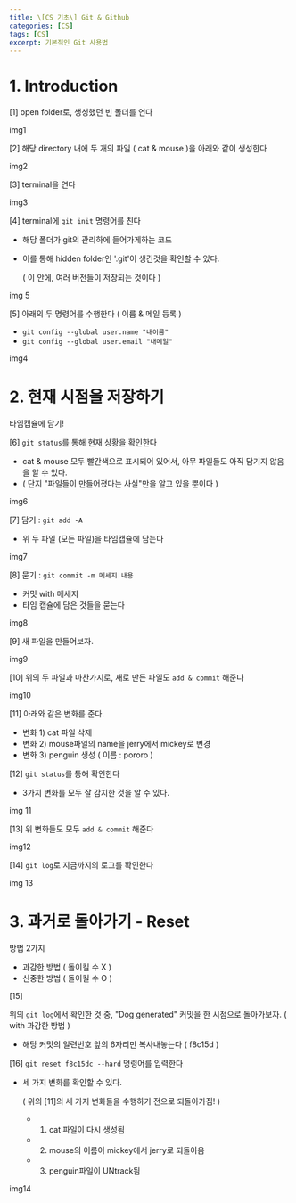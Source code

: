 ```yaml
---
title: \[CS 기초\] Git & Github
categories: [CS]
tags: [CS]
excerpt: 기본적인 Git 사용법
---
```


<script src="https://cdn.mathjax.org/mathjax/latest/MathJax.js?config=TeX-AMS-MML_HTMLorMML" type="text/javascript"></script>

# 1. Introduction

[1] open folder로, 생성했던 빈 폴더를 연다

img1



[2] 해당 directory 내에 두 개의 파일 ( cat & mouse )을 아래와 같이 생성한다

img2



[3] terminal을 연다

img3



[4] terminal에 `git init` 명령어를 친다

- 해당 폴더가 git의 관리하에 들어가게하는 코드

- 이를 통해 hidden folder인 '.git'이 생긴것을 확인할 수 있다.

  ( 이 안에, 여러 버전들이 저장되는 것이다 )

img 5



[5] 아래의 두 명령어를 수행한다 ( 이름 & 메일 등록 )

-  `git config --global user.name "내이름"`
-  `git config --global user.email "내메일"`

img4



# 2. 현재 시점을 저장하기

타임캡슐에 담기!

[6] `git status`를 통해 현재 상황을 확인한다

- cat & mouse 모두 빨간색으로 표시되어 있어서, 아무 파일들도 아직 담기지 않음을 알 수 있다.
- ( 단지 "파일들이 만들어졌다는 사실"만을 알고 있을 뿐이다 )

img6



[7] 담기 :  `git add -A `

- 위 두 파일 (모든 파일)을 타임캡슐에 담는다

img7



[8] 묻기 : `git commit -m 메세지 내용`

- 커밋 with 메세지
- 타임 캡슐에 담은 것들을 묻는다

img8



[9] 새 파일을 만들어보자.

img9



[10] 위의 두 파일과 마찬가지로, 새로 만든 파일도 `add & commit` 해준다

img10



[11] 아래와 같은 변화를 준다.

- 변화 1) cat 파일 삭제
- 변화 2) mouse파일의 name을 jerry에서 mickey로 변경
- 변화 3) penguin 생성 ( 이름 : pororo )

 

[12] `git status`를 통해 확인한다

- 3가지 변화를 모두 잘 감지한 것을 알 수 있다.

img 11



[13] 위 변화들도 모두  `add & commit` 해준다

img12



[14] `git log`로 지금까지의 로그를 확인한다

img 13



# 3. 과거로 돌아가기 - Reset

방법 2가지

- 과감한 방법 ( 돌이킬 수 X )
- 신중한 방법 ( 돌이킬 수 O )



[15]

위의 `git log`에서 확인한 것 중, "Dog generated" 커밋을 한 시점으로 돌아가보자. ( with 과감한 방법 )

- 해당 커밋의 일련번호 앞의 6자리만 복사내놓는다 ( f8c15d )



[16] `git reset f8c15dc --hard` 명령어를 입력한다

- 세 가지 변화를 확인할 수 있다.

  ( 위의 [11]의 세 가지 변화들을 수행하기 전으로 되돌아가짐! )

  - 1) cat 파일이 다시 생성됨
  - 2) mouse의 이름이 mickey에서 jerry로 되돌아옴
  - 3) penguin파일이 UNtrack됨

img14